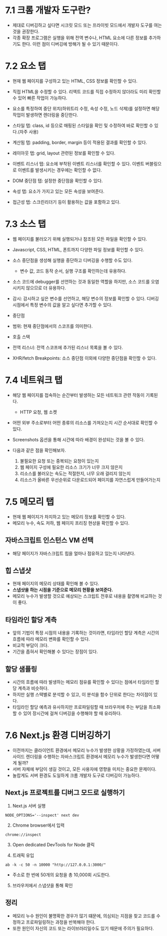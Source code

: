 # 7.1 크롬 개발자 도구란?

- 제대로 디버깅하고 싶다면 시크릿 모드 또는 프라이빗 모드에서 개발자 도구를 여는 것을 권장한다.
- 각종 확장 프로그램은 실행을 위해 전역 변수나, HTML 요소에 다른 정보를 추가하기도 한다. 이런 점이 디버깅에 방해가 될 수 있기 때문이다.

# 7.2 요소 탭

- 현재 웹 페이지를 구성하고 있는 HTML, CSS 정보를 확인할 수 있다.
- 직접 HTML을 수정할 수 있다. 리액트 코드를 직접 수정하지 않더라도 미리 확인할 수 있어 빠른 작업이 가능하다.
- 요소를 특정하여 중단 위치(하위트리 수정, 속성 수정, 노드 삭제)를 설정하면 해당 작업이 발생하면 렌더링을 중단한다.

- 스타일 탭: class, id 등으로 매핑된 스타일을 확인 및 수정하여 바로 확인할 수 있다.(자주 사용)
- 계산됨 탭: padding, border, margin 등이 적용된 결과를 확인할 수 있다.
- 레이아웃 탭: grid, layout 관련된 정보를 확인할 수 있다.
- 이벤트 리스너 탭: 요소에 부착된 이벤트 리스너를 확인할 수 있다. 이벤트 버블링으로 이벤트를 발생시키는 경우에는 확인할 수 없다.
- DOM 중단점 탭: 설정한 중단점을 확인할 수 있다.
- 속성 탭: 요소가 가지고 있는 모든 속성을 보여준다.
- 접근성 탭: 스크린리더기 등이 활용하는 값을 포함하고 있다.

# 7.3 소스 탭

- 웹 페이지를 불러오기 위해 실행되거나 참조된 모든 파일을 확인할 수 있다.
- Javascript, CSS, HTML, 폰트까지 다양한 파일 정보를 확인할 수 있다.
- 소스 중단점을 생성해 실행을 중단하고 디버깅을 수행할 수도 있다.
  - 변수 값, 코드 동작 순서, 실행 구조를 확인하는데 유용하다.
- 소스 코드에 debugger를 선언하는 것과 동일한 역할을 하지만, 소스 코드를 오염시키지 않으므로 더 유용하다.

- 감시: 감시하고 싶은 변수를 선언하고, 해당 변수의 정보를 확인할 수 있다. 디버깅 시점에서 특정 변수의 값을 알고 싶다면 추가할 수 있다.
- 중단점
- 범위: 현재 중단점에서의 스코프를 의미한다.
- 호출 스택
- 전역 리스너: 전역 스코프에 추가된 리스너 목록을 볼 수 있다.
- XHR/fetch Breakpoints: 소스 중단점 이외에 다양한 중단점을 확인할 수 있다.

# 7.4 네트워크 탭

- 해당 웹 페이지를 접속하는 순간부터 발생하는 모든 네트워크 관련 작동이 기록된다.
  - HTTP 요청, 웹 소켓
- 어떤 외부 주소로부터 어떤 종류의 리소스를 가져오는지 시간 순서대로 확인할 수 있다.
- Screenshots 옵션을 통해 시간에 따라 배경이 완성되는 것을 볼 수 있다.

- 다음과 같은 점을 확인해보자.
  1.  불필요한 요청 또는 중복되는 요청이 있는지
  2.  웹 페이지 구성에 필요한 리소스 크기가 너무 크지 않은지
  3.  리소스를 불러오는 속도는 적절한지, 너무 오래 걸리지 않는지
  4.  리소스가 올바른 우선순위로 다운로드되어 페이지를 자연스럽게 만들어가는지

# 7.5 메모리 탭

- 현재 웹 페이지가 차지하고 있는 메모리 정보를 확인할 수 있다.
- 메모리 누수, 속도 저하, 웹 페이지 프리징 현상을 확인할 수 있다.

## 자바스크립트 인스턴스 VM 선택

- 해당 페이지가 자바스크립트 힙을 얼마나 점유하고 있는지 나타낸다.

## 힙 스냅샷

- 현재 페이지의 메모리 상태를 확인해 볼 수 있다.
- **스냅샷을 하는 시점을 기준으로 메모리 현황을 보여준다.**
- 메모리 누수가 발생할 것으로 예상되는 스크립트 전후로 내용을 촬영해 비교하는 것이 좋다.

## 타임라인 할당 계측

- 앞의 기법이 특정 시점의 내용을 기록하는 것이라면, 타임라인 할당 계측은 시간의 흐름에 따라 메모리 변화를 확인할 수 있다.
- 비교적 부담이 크다.
- 기간을 좁혀서 확인해볼 수 있다는 장점이 있다.

## 할당 샘플링

- 시간의 흐름에 따라 발생하는 메모리 점유를 확인할 수 있다는 점에서 타임라인 할당 계측과 비슷하다.
- 하지만 실행 스택별로 분석할 수 있고, 이 분석을 함수 단위로 한다는 차이점이 있다.
- 타임라인 할당 예측과 유사하지만 프로파일링할 때 브라우저에 주는 부담을 최소화할 수 있어 장시간에 걸쳐 디버깅을 수행해야 할 때 유리하다.

# 7.6 Next.js 환경 디버깅하기

- 이전까지는 클라이언트 환경에서 메모리 누수가 발생한 상황을 가정하였는데, 서버 사이드 렌더링을 수행하는 자바스크립트 환경에서 메모리 누수가 발생한다면 어떻게 될까?
- 서버 자체에 부담이 생길 것이고, 모든 사용자에 영향을 미치는 중요한 문제이다.
- 놀랍게도 서버 환경도 도일하게 크롬 개발자 도구로 디버깅이 가능하다.

## Next.js 프로젝트를 디버그 모드로 실행하기

1. Next.js 서버 실행

```shell
NODE_OPTIONS='--inspect' next dev
```

2. Chrome browser에서 입력

```shell
chrome://inspect
```

3. Open dedicated DevTools for Node 클릭

4. 트래픽 유입

```shell
ab -k -c 50 -n 10000 "http://127.0.0.1:3000/"
```

- 주소로 한 번에 50개의 요청을 총 10,000회 시도한다.

5. 브라우저에서 스냅샷을 통해 확인

## 정리

- 메모리 누수 원인이 불명확한 경우가 많기 떄문에, 의심되는 지점을 찾고 코드를 수정하고 프로파일링하는 과정을 반복해야 한다.
- 또한 원인이 자신의 코드 또는 라이브러리일수도 있기 때문에 주의가 필요하다.
